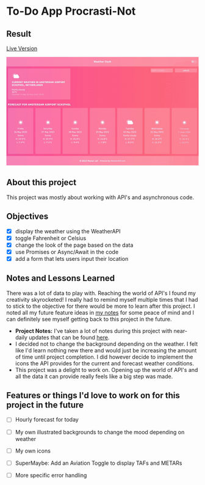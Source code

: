 # To-Do App Procrasti-Not

## Result
[Live Version](https://manonlef.github.io/weather-app/)

![Preview of my Procrasti-Not app](./resources-and-notes/weather-app-preview.gif)

## About this project
This project was mostly about working with API's and asynchronous code. 

## Objectives
- [x] display the weather using the WeatherAPI 
- [x] toggle Fahrenheit or Celsius
- [x] change the look of the page based on the data
- [x] use Promises or Async/Await in the code 
- [x] add a form that lets users input their location

## Notes and Lessons Learned
There was a lot of data to play with. Reaching the world of API's I found my creativity skyrocketed! I really had to remind myself multiple times that I had to stick to the objective for there would be more to learn after this project. I noted all my future feature ideas in [my notes](./resources-and-notes/notes) for some peace of mind and I can definitely see myself getting back to this project in the future.

- **Project Notes:** I've taken a lot of notes during this project with near-daily updates that can be found [here](./resources-and-notes/notes).
- I decided not to change the background depending on the weather. I felt like I'd learn nothing new there and would just be increasing the amount of time until project completion. I did however decide to implement the icons the API provides for the current and forecast weather conditions.
- This project was a delight to work on. Opening up the world of API's and all the data it can provide really feels like a big step was made. 

## Features or things I'd love to work on for this project in the future
- [ ] Hourly forecast for today
- [ ] My own illustrated backgrounds to change the mood depending on weather
- [ ] My own icons
- [ ] SuperMaybe: Add an Aviation Toggle to display TAFs and METARs
- [ ] More specific error handling



